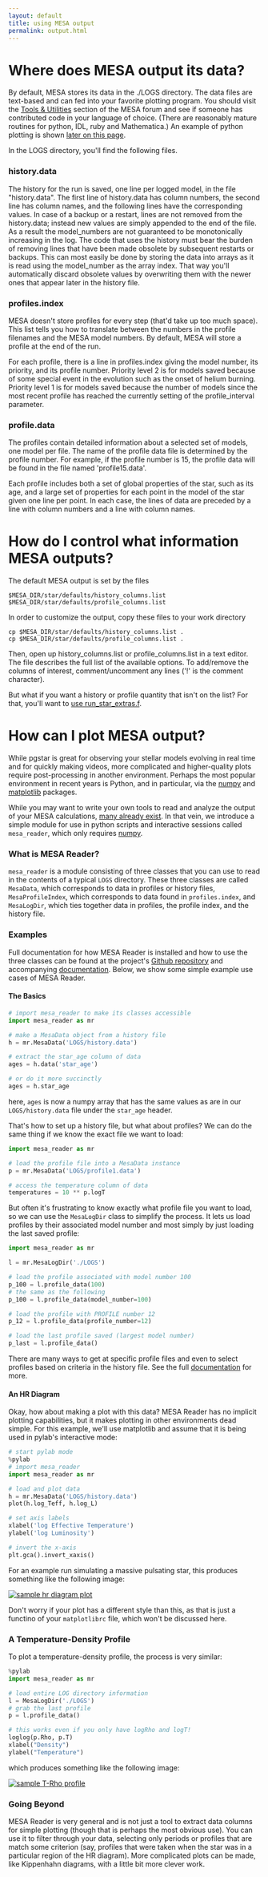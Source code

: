 ```yaml
---
layout: default
title: using MESA output
permalink: output.html
---
```

# Where does MESA output its data?

By default, MESA stores its data in the ./LOGS directory.  The data
files are text-based and can fed into your favorite plotting program.
You should visit the [Tools & Utilities][Tools] section of the MESA
forum and see if someone has contributed code in your language of
choice.  (There are reasonably mature routines for python, IDL, ruby
and Mathematica.)  An example of python plotting is
shown [later on this page](#python).

[Tools]:http://mesastar.org/tools-utilities

In the LOGS directory, you'll find the following files.

### history.data

The history for the run is saved, one line per logged model, in the
file "history.data". The first line of history.data has column
numbers, the second line has column names, and the following lines
have the corresponding values.  In case of a backup or a restart,
lines are not removed from the history.data; instead new values are
simply appended to the end of the file.  As a result the
model\_numbers are not guaranteed to be monotonically increasing in
the log.  The code that uses the history must bear the burden of
removing lines that have been made obsolete by subsequent restarts or
backups.  This can most easily be done by storing the data into arrays
as it is read using the model_number as the array index.  That way
you'll automatically discard obsolete values by overwriting them with
the newer ones that appear later in the history file.

### profiles.index

MESA doesn't store profiles for every step (that'd take up too much
space).  This list tells you how to translate between the numbers in
the profile filenames and the MESA model numbers.  By default, MESA
will store a profile at the end of the run.

For each profile, there is a line in profiles.index giving the model
number, its priority, and its profile number.  Priority level 2 is for
models saved because of some special event in the evolution such as
the onset of helium burning.  Priority level 1 is for models saved
because the number of models since the most recent profile has reached
the currently setting of the profile_interval parameter.

### profile<n>.data

The profiles contain detailed information about a selected set of
models, one model per file. The name of the profile data file is
determined by the profile number.  For example, if the profile number
is 15, the profile data will be found in the file named
'profile15.data'.

Each profile includes both a set of global properties of the star,
such as its age, and a large set of properties for each point in the
model of the star given one line per point.  In each case, the lines
of data are preceded by a line with column numbers and a line with
column names.

# How do I control what information MESA outputs?

The default MESA output is set by the files

    $MESA_DIR/star/defaults/history_columns.list
    $MESA_DIR/star/defaults/profile_columns.list

In order to customize the output, copy these files to your work
directory

    cp $MESA_DIR/star/defaults/history_columns.list .
    cp $MESA_DIR/star/defaults/profile_columns.list .

Then, open up history\_columns.list or profile\_columns.list in a text
editor.  The file describes the full list of the available options.
To add/remove the columns of interest, comment/uncomment any lines
('!' is the comment character).

But what if you want a history or profile quantity that isn't on the
list?  For that, you'll want to
[use run\_star\_extras.f](run_star_extras.html).

<a id="python"></a>
# How can I plot MESA output?

While pgstar is great for observing your stellar models evolving in real time
and for quickly making videos, more complicated and higher-quality plots require
post-processing in another environment. Perhaps the most popular environment
in recent years is Python, and in particular, via the 
[numpy](http://www.numpy.org) and [matplotlib](http://matplotlib.org) packages.

While you may want to write your own tools to read and analyze the output of
your MESA calculations, 
[many already exist](http://www.mesastar.org/tools-utilities). In that vein, we
introduce a simple module for use in python scripts and interactive sessions
called `mesa_reader`, which only requires [numpy](http://www.numpy.org).

### What is MESA Reader?
`mesa_reader` is a module consisting of three classes that you can use to read
in the contents of a typical `LOGS` directory. These three classes are called
`MesaData`, which corresponds to data in profiles or history files, 
`MesaProfileIndex`, which corresponds to data found in `profiles.index`, and
`MesaLogDir`, which ties together data in profiles, the profile index, and the
history file.

### Examples

Full documentation for how MESA Reader is installed and how to use the three
classes can be found at the project's 
[Github repository](https://github.com/wmwolf/py_mesa_reader) and accompanying
[documentation](https://wmwolf.github.io/py_mesa_reader). Below, we show some
simple example use cases of MESA Reader.

#### The Basics
```python    
# import mesa_reader to make its classes accessible
import mesa_reader as mr

# make a MesaData object from a history file
h = mr.MesaData('LOGS/history.data')

# extract the star_age column of data
ages = h.data('star_age')

# or do it more succinctly
ages = h.star_age
```

here, `ages` is now a numpy array that has the same values as are in our 
`LOGS/history.data` file under the `star_age` header.

That's how to set up a history file, but what about profiles? We can do 
the same thing if we know the exact file we want to load:

```python
import mesa_reader as mr

# load the profile file into a MesaData instance
p = mr.MesaData('LOGS/profile1.data')

# access the temperature column of data
temperatures = 10 ** p.logT
```

But often it's frustrating to know exactly what profile file you want to load,
so we can use the `MesaLogDir` class to simplify the process. It lets us load
profiles by their associated model number and most simply by just loading the
last saved profile:

```python
import mesa_reader as mr

l = mr.MesaLogDir('./LOGS')

# load the profile associated with model number 100
p_100 = l.profile_data(100)
# the same as the following
p_100 = l.profile_data(model_number=100)

# load the profile with PROFILE number 12
p_12 = l.profile_data(profile_number=12)

# load the last profile saved (largest model number)
p_last = l.profile_data()
```

There are many ways to get at specific profile files and even to select profiles
based on criteria in the history file. See the full
[documentation](https://wmwolf.github.io/py_mesa_reader) for more.

#### An HR Diagram
Okay, how about making a plot with this data? MESA Reader has no implicit
plotting capabilities, but it makes plotting in other environments dead simple.
For this example, we'll use matplotlib and assume that it is being used in
pylab's interactive mode:

```python
# start pylab mode
%pylab
# import mesa_reader
import mesa_reader as mr

# load and plot data
h = mr.MesaData('LOGS/history.data')
plot(h.log_Teff, h.log_L)

# set axis labels
xlabel('log Effective Temperature')
ylabel('log Luminosity')

# invert the x-axis
plt.gca().invert_xaxis()
```

For an example run simulating a massive pulsating star, this produces something
like the following image:

[![sample hr diagram plot][hr-png]][hr-pdf]

[hr-png]:/assets/hr_sample.png
[hr-pdf]:/assets/hr_sample.pdf

Don't worry if your plot has a different style than this, as that is just a 
functino of your `matplotlibrc` file, which won't be discussed here.

### A Temperature-Density Profile
To plot a temperature-density profile, the process is very similar:

```python
%pylab
import mesa_reader as mr

# load entire LOG directory information
l = MesaLogDir('./LOGS')
# grab the last profile
p = l.profile_data()

# this works even if you only have logRho and logT!
loglog(p.Rho, p.T)
xlabel("Density")
ylabel("Temperature")
```

which produces something like the following image:

[![sample T-Rho profile][trho-png]][trho-pdf]

[trho-png]:/assets/TRho_sample.png
[trho-pdf]:/assets/TRho_sample.pdf

### Going Beyond
MESA Reader is very general and is not just a tool to extract data columns for
simple plotting (though that is perhaps the most obvious use). You can use it to
filter through your data, selecting only periods or profiles that are match
some criterion (say, profiles that were taken when the star was in a particular
region of the HR diagram). More complicated plots can be made, like Kippenhahn
diagrams, with a little bit more clever work. 
